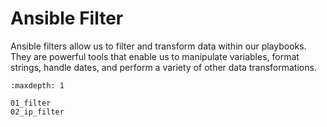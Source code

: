 # Ansible Filter

Ansible filters allow us to filter and transform data within our playbooks. They are powerful tools that enable us to manipulate variables, format strings, handle dates, and perform a variety of other data transformations.



```{toctree}
:maxdepth: 1

01_filter
02_ip_filter
```